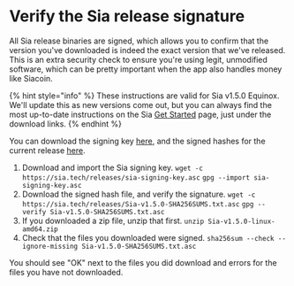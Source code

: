 # Verify the Sia release signature

All Sia release binaries are signed, which allows you to confirm that the version you've downloaded is indeed the exact version that we've released. This is an extra security check to ensure you're using legit, unmodified software, which can be pretty important when the app also handles money like Siacoin.

{% hint style="info" %}
These instructions are valid for Sia v1.5.0 Equinox. We'll update this as new versions come out, but you can always find the most up-to-date instructions on the Sia [Get Started](https://sia.tech/get-started) page, just under the download links.
{% endhint %}

You can download the signing key [here](https://sia.tech/releases/sia-signing-key.asc), and the signed hashes for the current release [here](https://sia.tech/releases/Sia-v1.5.0-SHA256SUMS.txt.asc).

1. Download and import the Sia signing key. `wget -c https://sia.tech/releases/sia-signing-key.asc` `gpg --import sia-signing-key.asc`
2. Download the signed hash file, and verify the signature. `wget -c https://sia.tech/releases/Sia-v1.5.0-SHA256SUMS.txt.asc` `gpg --verify Sia-v1.5.0-SHA256SUMS.txt.asc`
3. If you downloaded a zip file, unzip that first. `unzip Sia-v1.5.0-linux-amd64.zip`
4. Check that the files you downloaded were signed. `sha256sum --check --ignore-missing Sia-v1.5.0-SHA256SUMS.txt.asc`

You should see "OK" next to the files you did download and errors for the files you have not downloaded.
